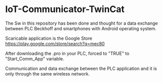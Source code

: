 # IoT-Communicator-TwinCat

The Sw in this repository has been done and thought for a data exchange between PLC Beckhoff and smartphones with Android operating system.

Scaricable application is the Google Store https://play.google.com/store/search?q=mec80

After downloading the .pro in your PLC, forced to "TRUE" to "Start_Comm_App" variable.

Communication and data exchange between the PLC application and it is only through the same wireless network.
